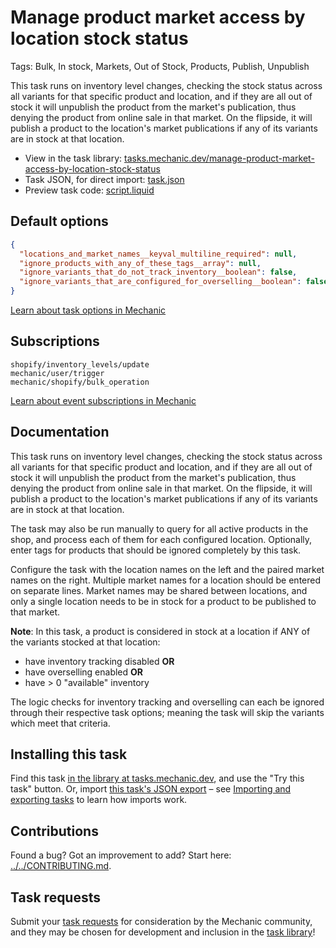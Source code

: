 # Manage product market access by location stock status

Tags: Bulk, In stock, Markets, Out of Stock, Products, Publish, Unpublish

This task runs on inventory level changes, checking the stock status across all variants for that specific product and location, and if they are all out of stock it will unpublish the product from the market's publication, thus denying the product from online sale in that market. On the flipside, it will publish a product to the location's market publications if any of its variants are in stock at that location.

* View in the task library: [tasks.mechanic.dev/manage-product-market-access-by-location-stock-status](https://tasks.mechanic.dev/manage-product-market-access-by-location-stock-status)
* Task JSON, for direct import: [task.json](../../tasks/manage-product-market-access-by-location-stock-status.json)
* Preview task code: [script.liquid](./script.liquid)

## Default options

```json
{
  "locations_and_market_names__keyval_multiline_required": null,
  "ignore_products_with_any_of_these_tags__array": null,
  "ignore_variants_that_do_not_track_inventory__boolean": false,
  "ignore_variants_that_are_configured_for_overselling__boolean": false
}
```

[Learn about task options in Mechanic](https://learn.mechanic.dev/core/tasks/options)

## Subscriptions

```liquid
shopify/inventory_levels/update
mechanic/user/trigger
mechanic/shopify/bulk_operation
```

[Learn about event subscriptions in Mechanic](https://learn.mechanic.dev/core/tasks/subscriptions)

## Documentation

This task runs on inventory level changes, checking the stock status across all variants for that specific product and location, and if they are all out of stock it will unpublish the product from the market's publication, thus denying the product from online sale in that market. On the flipside, it will publish a product to the location's market publications if any of its variants are in stock at that location.

The task may also be run manually to query for all active products in the shop, and process each of them for each configured location. Optionally, enter tags for products that should be ignored completely by this task.

Configure the task with the location names on the left and the paired market names on the right. Multiple market names for a location should be entered on separate lines. Market names may be shared between locations, and only a single location needs to be in stock for a product to be published to that market.

**Note**: In this task, a product is considered in stock at a location if ANY of the variants stocked at that location:

- have inventory tracking disabled **OR**
- have overselling enabled **OR**
- have > 0 "available" inventory

The logic checks for inventory tracking and overselling can each be ignored through their respective task options; meaning the task will skip the variants which meet that criteria.

## Installing this task

Find this task [in the library at tasks.mechanic.dev](https://tasks.mechanic.dev/manage-product-market-access-by-location-stock-status), and use the "Try this task" button. Or, import [this task's JSON export](../../tasks/manage-product-market-access-by-location-stock-status.json) – see [Importing and exporting tasks](https://learn.mechanic.dev/core/tasks/import-and-export) to learn how imports work.

## Contributions

Found a bug? Got an improvement to add? Start here: [../../CONTRIBUTING.md](../../CONTRIBUTING.md).

## Task requests

Submit your [task requests](https://mechanic.canny.io/task-requests) for consideration by the Mechanic community, and they may be chosen for development and inclusion in the [task library](https://tasks.mechanic.dev/)!
